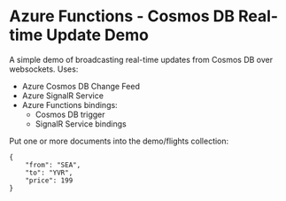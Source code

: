 # Azure Functions - Cosmos DB Real-time Update Demo

A simple demo of broadcasting real-time updates from Cosmos DB over websockets. Uses:

* Azure Cosmos DB Change Feed
* Azure SignalR Service
* Azure Functions bindings:
    - Cosmos DB trigger
    - SignalR Service bindings

Put one or more documents into the demo/flights collection:

```
{
    "from": "SEA",
    "to": "YVR",
    "price": 199
}
```